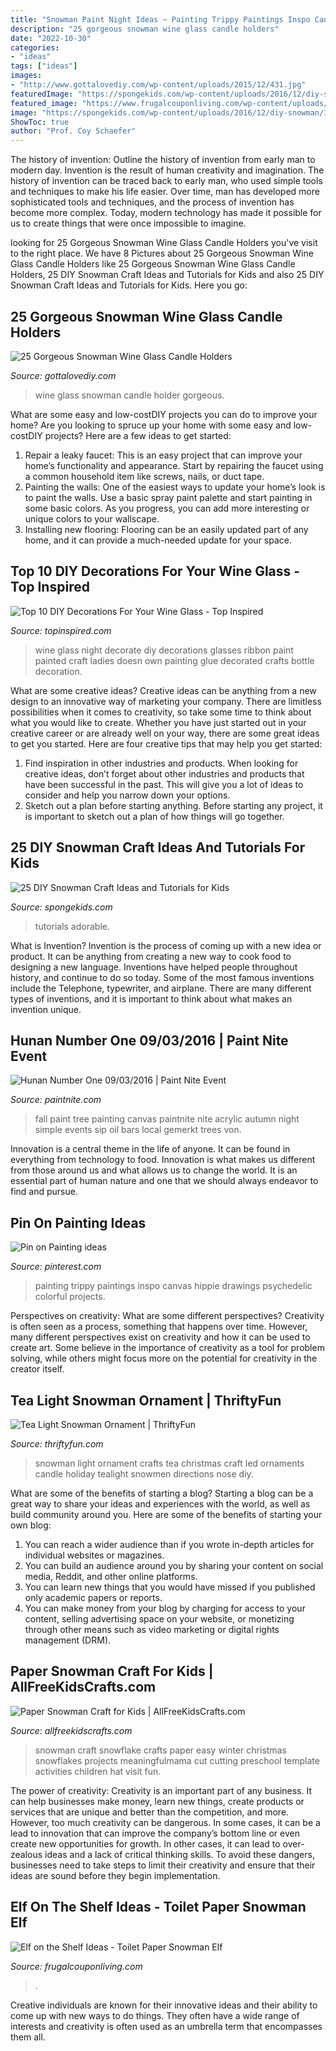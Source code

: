 ```yaml
---
title: "Snowman Paint Night Ideas ~ Painting Trippy Paintings Inspo Canvas Hippie Drawings Psychedelic Colorful Projects"
description: "25 gorgeous snowman wine glass candle holders"
date: "2022-10-30"
categories:
- "ideas"
tags: ["ideas"]
images:
- "http://www.gottalovediy.com/wp-content/uploads/2015/12/431.jpg"
featuredImage: "https://spongekids.com/wp-content/uploads/2016/12/diy-snowman/11-diy-snowman-crafts-for-kids.jpg"
featured_image: "https://www.frugalcouponliving.com/wp-content/uploads/2014/11/TP-Snowman-Elf-on-the-shelf-ideas-frugal-coupon-living.jpg"
image: "https://spongekids.com/wp-content/uploads/2016/12/diy-snowman/11-diy-snowman-crafts-for-kids.jpg"
ShowToc: true
author: "Prof. Coy Schaefer"
---
```



The history of invention: Outline the history of invention from early man to modern day.
Invention is the result of human creativity and imagination. The history of invention can be traced back to early man, who used simple tools and techniques to make his life easier. Over time, man has developed more sophisticated tools and techniques, and the process of invention has become more complex. Today, modern technology has made it possible for us to create things that were once impossible to imagine.

	

		
looking for 25 Gorgeous Snowman Wine Glass Candle Holders you've visit to the right place. We have 8 Pictures about 25 Gorgeous Snowman Wine Glass Candle Holders like 25 Gorgeous Snowman Wine Glass Candle Holders, 25 DIY Snowman Craft Ideas and Tutorials for Kids and also 25 DIY Snowman Craft Ideas and Tutorials for Kids. Here you go:
		
    
## 25 Gorgeous Snowman Wine Glass Candle Holders

<img loading=lazy src="http://www.gottalovediy.com/wp-content/uploads/2015/12/431.jpg" onerror="this.onerror=null;this.src='https://tse1.mm.bing.net/th?id=OIP.K7R0brtD4rRYQUpul8AeVQHaLH&amp;pid=15.1';" alt="25 Gorgeous Snowman Wine Glass Candle Holders">

_Source: gottalovediy.com_

>wine glass snowman candle holder gorgeous. 

	

What are some easy and low-costDIY projects you can do to improve your home?
Are you looking to spruce up your home with some easy and low-costDIY projects? Here are a few ideas to get started: 
1. Repair a leaky faucet: This is an easy project that can improve your home’s functionality and appearance. Start by repairing the faucet using a common household item like screws, nails, or duct tape. 
2. Painting the walls: One of the easiest ways to update your home’s look is to paint the walls. Use a basic spray paint palette and start painting in some basic colors. As you progress, you can add more interesting or unique colors to your wallscape. 
3. Installing new flooring: Flooring can be an easily updated part of any home, and it can provide a much-needed update for your space.

    
## Top 10 DIY Decorations For Your Wine Glass - Top Inspired

<img loading=lazy src="https://www.topinspired.com/wp-content/uploads/2014/10/ladys-night-wine-glass1.jpg" onerror="this.onerror=null;this.src='https://tse4.mm.bing.net/th?id=OIP.6WwX7VNmPkFh60dnceaO2AHaFj&amp;pid=15.1';" alt="Top 10 DIY Decorations For Your Wine Glass - Top Inspired">

_Source: topinspired.com_

>wine glass night decorate diy decorations glasses ribbon paint painted craft ladies doesn own painting glue decorated crafts bottle decoration. 

	

What are some creative ideas?
Creative ideas can be anything from a new design to an innovative way of marketing your company. There are limitless possibilities when it comes to creativity, so take some time to think about what you would like to create. Whether you have just started out in your creative career or are already well on your way, there are some great ideas to get you started. Here are four creative tips that may help you get started: 
1. Find inspiration in other industries and products. When looking for creative ideas, don’t forget about other industries and products that have been successful in the past. This will give you a lot of ideas to consider and help you narrow down your options. 
2. Sketch out a plan before starting anything. Before starting any project, it is important to sketch out a plan of how things will go together.

    
## 25 DIY Snowman Craft Ideas And Tutorials For Kids

<img loading=lazy src="https://spongekids.com/wp-content/uploads/2016/12/diy-snowman/11-diy-snowman-crafts-for-kids.jpg" onerror="this.onerror=null;this.src='https://tse4.mm.bing.net/th?id=OIP.WKQ3Eh5akndhqWgEMqLoYgHaQD&amp;pid=15.1';" alt="25 DIY Snowman Craft Ideas and Tutorials for Kids">

_Source: spongekids.com_

>tutorials adorable. 

	

What is Invention?
Invention is the process of coming up with a new idea or product. It can be anything from creating a new way to cook food to designing a new language. Inventions have helped people throughout history, and continue to do so today. Some of the most famous inventions include the Telephone, typewriter, and airplane. There are many different types of inventions, and it is important to think about what makes an invention unique.

    
## Hunan Number One 09/03/2016 | Paint Nite Event

<img loading=lazy src="https://s3fs.paintnite.com/img/uploaded/2016/06/thumb/paintings57758fedec4f4.jpeg" onerror="this.onerror=null;this.src='https://tse3.mm.bing.net/th?id=OIP.lFasYX5P7c98GNWwI0uZcQHaKf&amp;pid=15.1';" alt="Hunan Number One 09/03/2016 | Paint Nite Event">

_Source: paintnite.com_

>fall paint tree painting canvas paintnite nite acrylic autumn night simple events sip oil bars local gemerkt trees von. 

	

Innovation is a central theme in the life of anyone. It can be found in everything from technology to food. Innovation is what makes us different from those around us and what allows us to change the world. It is an essential part of human nature and one that we should always endeavor to find and pursue.

    
## Pin On Painting Ideas

<img loading=lazy src="https://i.pinimg.com/736x/a0/02/04/a00204de691f405b74f371ac5bf3d315--young-art-colorful-paintings.jpg" onerror="this.onerror=null;this.src='https://tse3.mm.bing.net/th?id=OIP.bPnTcgkliSZ8NniW8SniIgHaNK&amp;pid=15.1';" alt="Pin on Painting ideas">

_Source: pinterest.com_

>painting trippy paintings inspo canvas hippie drawings psychedelic colorful projects. 

	

Perspectives on creativity: What are some different perspectives?
Creativity is often seen as a process, something that happens over time. However, many different perspectives exist on creativity and how it can be used to create art. Some believe in the importance of creativity as a tool for problem solving, while others might focus more on the potential for creativity in the creator itself.

    
## Tea Light Snowman Ornament | ThriftyFun

<img loading=lazy src="http://img.thrfun.com/img/024/619/snowman_l1.jpg" onerror="this.onerror=null;this.src='https://tse4.mm.bing.net/th?id=OIP.lkG67LxVoFz5bVkja7VoIgHaJ4&amp;pid=15.1';" alt="Tea Light Snowman Ornament | ThriftyFun">

_Source: thriftyfun.com_

>snowman light ornament crafts tea christmas craft led ornaments candle holiday tealight snowmen directions nose diy. 

	

What are some of the benefits of starting a blog?
Starting a blog can be a great way to share your ideas and experiences with the world, as well as build community around you. Here are some of the benefits of starting your own blog: 
1. You can reach a wider audience than if you wrote in-depth articles for individual websites or magazines. 
2. You can build an audience around you by sharing your content on social media, Reddit, and other online platforms. 
3. You can learn new things that you would have missed if you published only academic papers or reports. 
4. You can make money from your blog by charging for access to your content, selling advertising space on your website, or monetizing through other means such as video marketing or digital rights management (DRM).

    
## Paper Snowman Craft For Kids | AllFreeKidsCrafts.com

<img loading=lazy src="http://irepo.primecp.com/2016/08/293922/Snowflake-Snowman-Craft-for-Kids-Nov-24-2015-2-07-PM_Large600_ID-1805065.jpg?v=1805065" onerror="this.onerror=null;this.src='https://tse2.mm.bing.net/th?id=OIP.5L5atQxipHvlJu49S-k94QHaJ9&amp;pid=15.1';" alt="Paper Snowman Craft for Kids | AllFreeKidsCrafts.com">

_Source: allfreekidscrafts.com_

>snowman craft snowflake crafts paper easy winter christmas snowflakes projects meaningfulmama cut cutting preschool template activities children hat visit fun. 

	

The power of creativity:
Creativity is an important part of any business. It can help businesses make money, learn new things, create products or services that are unique and better than the competition, and more. However, too much creativity can be dangerous. In some cases, it can be a lead to innovation that can improve the company’s bottom line or even create new opportunities for growth. In other cases, it can lead to over-zealous ideas and a lack of critical thinking skills. To avoid these dangers, businesses need to take steps to limit their creativity and ensure that their ideas are sound before they begin implementation.

    
## Elf On The Shelf Ideas - Toilet Paper Snowman Elf

<img loading=lazy src="https://www.frugalcouponliving.com/wp-content/uploads/2014/11/TP-Snowman-Elf-on-the-shelf-ideas-frugal-coupon-living.jpg" onerror="this.onerror=null;this.src='https://tse2.mm.bing.net/th?id=OIP.GryHoLz8Gn0WH0Uu92pykgHaLH&amp;pid=15.1';" alt="Elf on the Shelf Ideas - Toilet Paper Snowman Elf">

_Source: frugalcouponliving.com_

>. 

	

Creative individuals are known for their innovative ideas and their ability to come up with new ways to do things. They often have a wide range of interests and creativity is often used as an umbrella term that encompasses them all.

